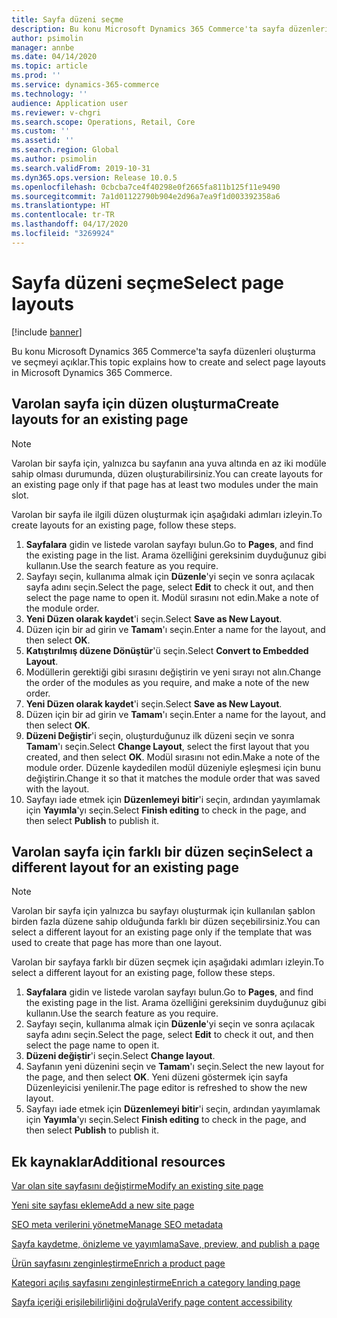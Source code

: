 ```yaml
---
title: Sayfa düzeni seçme
description: Bu konu Microsoft Dynamics 365 Commerce'ta sayfa düzenleri oluşturma ve seçmeyi açıklar.
author: psimolin
manager: annbe
ms.date: 04/14/2020
ms.topic: article
ms.prod: ''
ms.service: dynamics-365-commerce
ms.technology: ''
audience: Application user
ms.reviewer: v-chgri
ms.search.scope: Operations, Retail, Core
ms.custom: ''
ms.assetid: ''
ms.search.region: Global
ms.author: psimolin
ms.search.validFrom: 2019-10-31
ms.dyn365.ops.version: Release 10.0.5
ms.openlocfilehash: 0cbcba7ce4f40298e0f2665fa811b125f11e9490
ms.sourcegitcommit: 7a1d01122790b904e2d96a7ea9f1d003392358a6
ms.translationtype: HT
ms.contentlocale: tr-TR
ms.lasthandoff: 04/17/2020
ms.locfileid: "3269924"
---
```

# <a name="select-page-layouts"></a><span data-ttu-id="c9998-103">Sayfa düzeni seçme</span><span class="sxs-lookup"><span data-stu-id="c9998-103">Select page layouts</span></span>


[!include [banner](includes/banner.md)]

<span data-ttu-id="c9998-104">Bu konu Microsoft Dynamics 365 Commerce'ta sayfa düzenleri oluşturma ve seçmeyi açıklar.</span><span class="sxs-lookup"><span data-stu-id="c9998-104">This topic explains how to create and select page layouts in Microsoft Dynamics 365 Commerce.</span></span>

## <a name="create-layouts-for-an-existing-page"></a><span data-ttu-id="c9998-105">Varolan sayfa için düzen oluşturma</span><span class="sxs-lookup"><span data-stu-id="c9998-105">Create layouts for an existing page</span></span>

> [!NOTE]
> <span data-ttu-id="c9998-106">Varolan bir sayfa için, yalnızca bu sayfanın ana yuva altında en az iki modüle sahip olması durumunda, düzen oluşturabilirsiniz.</span><span class="sxs-lookup"><span data-stu-id="c9998-106">You can create layouts for an existing page only if that page has at least two modules under the main slot.</span></span>

<span data-ttu-id="c9998-107">Varolan bir sayfa ile ilgili düzen oluşturmak için aşağıdaki adımları izleyin.</span><span class="sxs-lookup"><span data-stu-id="c9998-107">To create layouts for an existing page, follow these steps.</span></span>

1. <span data-ttu-id="c9998-108">**Sayfalara** gidin ve listede varolan sayfayı bulun.</span><span class="sxs-lookup"><span data-stu-id="c9998-108">Go to **Pages**, and find the existing page in the list.</span></span> <span data-ttu-id="c9998-109">Arama özelliğini gereksinim duyduğunuz gibi kullanın.</span><span class="sxs-lookup"><span data-stu-id="c9998-109">Use the search feature as you require.</span></span>
1. <span data-ttu-id="c9998-110">Sayfayı seçin, kullanıma almak için **Düzenle**'yi seçin ve sonra açılacak sayfa adını seçin.</span><span class="sxs-lookup"><span data-stu-id="c9998-110">Select the page, select **Edit** to check it out, and then select the page name to open it.</span></span> <span data-ttu-id="c9998-111">Modül sırasını not edin.</span><span class="sxs-lookup"><span data-stu-id="c9998-111">Make a note of the module order.</span></span>
1. <span data-ttu-id="c9998-112">**Yeni Düzen olarak kaydet**'i seçin.</span><span class="sxs-lookup"><span data-stu-id="c9998-112">Select **Save as New Layout**.</span></span>
1. <span data-ttu-id="c9998-113">Düzen için bir ad girin ve **Tamam**'ı seçin.</span><span class="sxs-lookup"><span data-stu-id="c9998-113">Enter a name for the layout, and then select **OK**.</span></span>
1. <span data-ttu-id="c9998-114">**Katıştırılmış düzene Dönüştür**'ü seçin.</span><span class="sxs-lookup"><span data-stu-id="c9998-114">Select **Convert to Embedded Layout**.</span></span>
1. <span data-ttu-id="c9998-115">Modüllerin gerektiği gibi sırasını değiştirin ve yeni sırayı not alın.</span><span class="sxs-lookup"><span data-stu-id="c9998-115">Change the order of the modules as you require, and make a note of the new order.</span></span>
1. <span data-ttu-id="c9998-116">**Yeni Düzen olarak kaydet**'i seçin.</span><span class="sxs-lookup"><span data-stu-id="c9998-116">Select **Save as New Layout**.</span></span>
1. <span data-ttu-id="c9998-117">Düzen için bir ad girin ve **Tamam**'ı seçin.</span><span class="sxs-lookup"><span data-stu-id="c9998-117">Enter a name for the layout, and then select **OK**.</span></span>
1. <span data-ttu-id="c9998-118">**Düzeni Değiştir**'i seçin, oluşturduğunuz ilk düzeni seçin ve sonra **Tamam**'ı seçin.</span><span class="sxs-lookup"><span data-stu-id="c9998-118">Select **Change Layout**, select the first layout that you created, and then select **OK**.</span></span> <span data-ttu-id="c9998-119">Modül sırasını not edin.</span><span class="sxs-lookup"><span data-stu-id="c9998-119">Make a note of the module order.</span></span> <span data-ttu-id="c9998-120">Düzenle kaydedilen modül düzeniyle eşleşmesi için bunu değiştirin.</span><span class="sxs-lookup"><span data-stu-id="c9998-120">Change it so that it matches the module order that was saved with the layout.</span></span>
1. <span data-ttu-id="c9998-121">Sayfayı iade etmek için **Düzenlemeyi bitir**'i seçin, ardından yayımlamak için **Yayımla**'yı seçin.</span><span class="sxs-lookup"><span data-stu-id="c9998-121">Select **Finish editing** to check in the page, and then select **Publish** to publish it.</span></span> 

## <a name="select-a-different-layout-for-an-existing-page"></a><span data-ttu-id="c9998-122">Varolan sayfa için farklı bir düzen seçin</span><span class="sxs-lookup"><span data-stu-id="c9998-122">Select a different layout for an existing page</span></span>

> [!NOTE]
> <span data-ttu-id="c9998-123">Varolan bir sayfa için yalnızca bu sayfayı oluşturmak için kullanılan şablon birden fazla düzene sahip olduğunda farklı bir düzen seçebilirsiniz.</span><span class="sxs-lookup"><span data-stu-id="c9998-123">You can select a different layout for an existing page only if the template that was used to create that page has more than one layout.</span></span>

<span data-ttu-id="c9998-124">Varolan bir sayfaya farklı bir düzen seçmek için aşağıdaki adımları izleyin.</span><span class="sxs-lookup"><span data-stu-id="c9998-124">To select a different layout for an existing page, follow these steps.</span></span>

1. <span data-ttu-id="c9998-125">**Sayfalara** gidin ve listede varolan sayfayı bulun.</span><span class="sxs-lookup"><span data-stu-id="c9998-125">Go to **Pages**, and find the existing page in the list.</span></span> <span data-ttu-id="c9998-126">Arama özelliğini gereksinim duyduğunuz gibi kullanın.</span><span class="sxs-lookup"><span data-stu-id="c9998-126">Use the search feature as you require.</span></span>
1. <span data-ttu-id="c9998-127">Sayfayı seçin, kullanıma almak için **Düzenle**'yi seçin ve sonra açılacak sayfa adını seçin.</span><span class="sxs-lookup"><span data-stu-id="c9998-127">Select the page, select **Edit** to check it out, and then select the page name to open it.</span></span>
1. <span data-ttu-id="c9998-128">**Düzeni değiştir**'i seçin.</span><span class="sxs-lookup"><span data-stu-id="c9998-128">Select **Change layout**.</span></span>
1. <span data-ttu-id="c9998-129">Sayfanın yeni düzenini seçin ve **Tamam**'ı seçin.</span><span class="sxs-lookup"><span data-stu-id="c9998-129">Select the new layout for the page, and then select **OK**.</span></span> <span data-ttu-id="c9998-130">Yeni düzeni göstermek için sayfa Düzenleyicisi yenilenir.</span><span class="sxs-lookup"><span data-stu-id="c9998-130">The page editor is refreshed to show the new layout.</span></span>
1. <span data-ttu-id="c9998-131">Sayfayı iade etmek için **Düzenlemeyi bitir**'i seçin, ardından yayımlamak için **Yayımla**'yı seçin.</span><span class="sxs-lookup"><span data-stu-id="c9998-131">Select **Finish editing** to check in the page, and then select **Publish** to publish it.</span></span>

## <a name="additional-resources"></a><span data-ttu-id="c9998-132">Ek kaynaklar</span><span class="sxs-lookup"><span data-stu-id="c9998-132">Additional resources</span></span>

[<span data-ttu-id="c9998-133">Var olan site sayfasını değiştirme</span><span class="sxs-lookup"><span data-stu-id="c9998-133">Modify an existing site page</span></span>](modify-existing-page.md)

[<span data-ttu-id="c9998-134">Yeni site sayfası ekleme</span><span class="sxs-lookup"><span data-stu-id="c9998-134">Add a new site page</span></span>](add-new-page.md)

[<span data-ttu-id="c9998-135">SEO meta verilerini yönetme</span><span class="sxs-lookup"><span data-stu-id="c9998-135">Manage SEO metadata</span></span>](manage-seo-metadata.md)

[<span data-ttu-id="c9998-136">Sayfa kaydetme, önizleme ve yayımlama</span><span class="sxs-lookup"><span data-stu-id="c9998-136">Save, preview, and publish a page</span></span>](save-preview-publish-page.md)

[<span data-ttu-id="c9998-137">Ürün sayfasını zenginleştirme</span><span class="sxs-lookup"><span data-stu-id="c9998-137">Enrich a product page</span></span>](enrich-product-page.md)

[<span data-ttu-id="c9998-138">Kategori açılış sayfasını zenginleştirme</span><span class="sxs-lookup"><span data-stu-id="c9998-138">Enrich a category landing page</span></span>](enrich-category-page.md)

[<span data-ttu-id="c9998-139">Sayfa içeriği erişilebilirliğini doğrula</span><span class="sxs-lookup"><span data-stu-id="c9998-139">Verify page content accessibility</span></span>](verify-accessibility.md)

